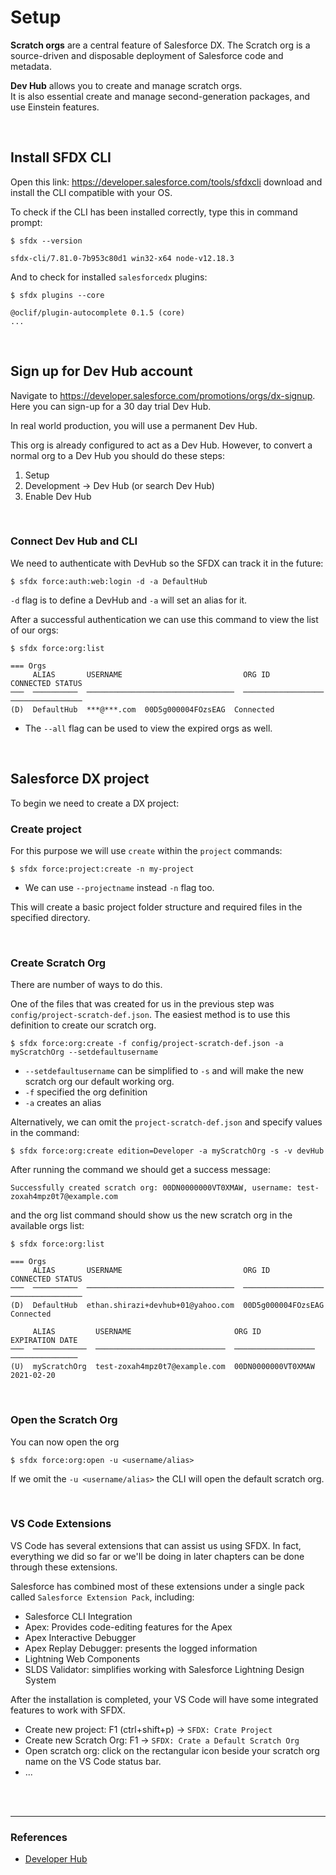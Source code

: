 # Setup

**Scratch orgs** are a central feature of Salesforce DX. The Scratch org is a source-driven and disposable deployment of Salesforce code and metadata.

**Dev Hub** allows you to create and manage scratch orgs.<br>
It is also essential create and manage second-generation packages, and use Einstein features.

<br>

## Install SFDX CLI

Open this link: https://developer.salesforce.com/tools/sfdxcli download and install the CLI compatible with your OS.

To check if the CLI has been installed correctly, type this in command prompt:

```
$ sfdx --version

sfdx-cli/7.81.0-7b953c80d1 win32-x64 node-v12.18.3
```

And to check for installed `salesforcedx` plugins:
```
$ sfdx plugins --core

@oclif/plugin-autocomplete 0.1.5 (core)
...
```

<br>

## Sign up for Dev Hub account

Navigate to https://developer.salesforce.com/promotions/orgs/dx-signup. Here you can sign-up for a 30 day trial Dev Hub.

In real world production, you will use a permanent Dev Hub.

This org is already configured to act as a Dev Hub. However, to convert a normal org to a Dev Hub you should do these steps:
1. Setup
2. Development -> Dev Hub (or search Dev Hub)
3. Enable Dev Hub

<br>

### Connect Dev Hub and CLI

We need to authenticate with DevHub so the SFDX can track it in the future:

```
$ sfdx force:auth:web:login -d -a DefaultHub
```
`-d` flag is to define a DevHub and `-a` will set an alias for it.

After a successful authentication we can use this command to view the list of our orgs:

```
$ sfdx force:org:list

=== Orgs
     ALIAS       USERNAME                           ORG ID              CONNECTED STATUS
───  ──────────  ─────────────────────────────────  ──────────────────  ────────────────
(D)  DefaultHub  ***@***.com  00D5g000004FOzsEAG  Connected
```

- The `--all` flag can be used to view the expired orgs as well.

<br>

## Salesforce DX project

To begin we need to create a DX project:

### Create project

For this purpose we will use `create` within the `project` commands:

```
$ sfdx force:project:create -n my-project
```

- We can use `--projectname` instead `-n` flag too.

This will create a basic project folder structure and required files in the specified directory.

<br>

### Create Scratch Org

There are number of ways to do this.

One of the files that was created for us in the previous step was `config/project-scratch-def.json`. The easiest method is to use this definition to create our scratch org.

```
$ sfdx force:org:create -f config/project-scratch-def.json -a myScratchOrg --setdefaultusername
```

- `--setdefaultusername` can be simplified to `-s` and will make the new scratch org our default working org.
- `-f` specified the org definition
- `-a` creates an alias

Alternatively, we can omit the `project-scratch-def.json` and specify values in the command:

```
$ sfdx force:org:create edition=Developer -a myScratchOrg -s -v devHub
```

After running the command we should get a success message:
```
Successfully created scratch org: 00DN0000000VT0XMAW, username: test-zoxah4mpz0t7@example.com
```

and the org list command should show us the new scratch org in the available orgs list:

```
$ sfdx force:org:list
```
```
=== Orgs
     ALIAS       USERNAME                           ORG ID              CONNECTED STATUS
───  ──────────  ─────────────────────────────────  ──────────────────  ────────────────
(D)  DefaultHub  ethan.shirazi+devhub+01@yahoo.com  00D5g000004FOzsEAG  Connected

     ALIAS         USERNAME                       ORG ID              EXPIRATION DATE
───  ────────────  ─────────────────────────────  ──────────────────  ───────────────
(U)  myScratchOrg  test-zoxah4mpz0t7@example.com  00DN0000000VT0XMAW  2021-02-20
```

<br>

### Open the Scratch Org

You can now open the org

```
$ sfdx force:org:open -u <username/alias>
```

If we omit the `-u <username/alias>` the CLI will open the default scratch org.

<br>

### VS Code Extensions

VS Code has several extensions that can assist us using SFDX. In fact, everything we did so far or we'll be doing in later chapters can be done through these extensions.

Salesforce has combined most of these extensions under a single pack called `Salesforce Extension Pack`, including:

- Salesforce CLI Integration
- Apex: Provides code-editing features for the Apex
- Apex Interactive Debugger
- Apex Replay Debugger: presents the logged information
- Lightning Web Components
- SLDS Validator: simplifies working with Salesforce Lightning Design System

After the installation is completed, your VS Code will have some integrated features to work with SFDX.

- Create new project: F1 (ctrl+shift+p) ->  `SFDX: Crate Project`
- Create new Scratch Org: F1 -> `SFDX: Crate a Default Scratch Org`
- Open scratch org: click on the rectangular icon beside your scratch org name on the VS Code status bar.
- ...


<br><br>

---
### References
- [Developer Hub](https://developer.salesforce.com/docs/atlas.en-us.packagingGuide.meta/packagingGuide/dev_hub_intro.htm)